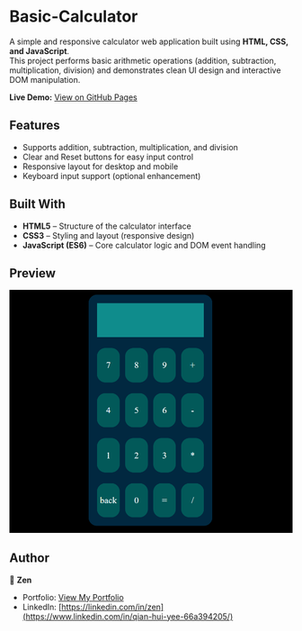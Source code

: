 # Basic-Calculator
A simple and responsive calculator web application built using **HTML, CSS, and JavaScript**.  
This project performs basic arithmetic operations (addition, subtraction, multiplication, division) and demonstrates clean UI design and interactive DOM manipulation.

**Live Demo:** [View on GitHub Pages](https://zen-yee.github.io/Basic-Calculator/)



## Features
- Supports addition, subtraction, multiplication, and division  
- Clear and Reset buttons for easy input control  
- Responsive layout for desktop and mobile  
- Keyboard input support (optional enhancement)  

## Built With
- **HTML5** – Structure of the calculator interface  
- **CSS3** – Styling and layout (responsive design)  
- **JavaScript (ES6)** – Core calculator logic and DOM event handling

## Preview
![Screenshot of Basic Calculator App](./BasicCalculator.png)


  
## Author
👤 **Zen**
- Portfolio: [View My Portfolio](https://zen-yee.github.io/Zen_Portfolio/)
- LinkedIn: [https://linkedin.com/in/zen](https://www.linkedin.com/in/qian-hui-yee-66a394205/)
